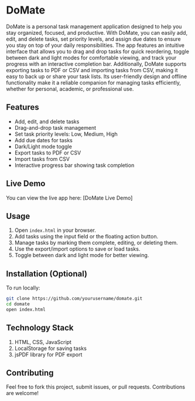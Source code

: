 # DoMate

DoMate is a personal task management application designed to help you stay organized, focused, and productive. With DoMate, you can easily add, edit, and delete tasks, set priority levels, and assign due dates to ensure you stay on top of your daily responsibilities. The app features an intuitive interface that allows you to drag and drop tasks for quick reordering, toggle between dark and light modes for comfortable viewing, and track your progress with an interactive completion bar. Additionally, DoMate supports exporting tasks to PDF or CSV and importing tasks from CSV, making it easy to back up or share your task lists. Its user-friendly design and offline functionality make it a reliable companion for managing tasks efficiently, whether for personal, academic, or professional use.
## Features

- Add, edit, and delete tasks  
- Drag-and-drop task management  
- Set task priority levels: Low, Medium, High  
- Add due dates for tasks  
- Dark/Light mode toggle  
- Export tasks to PDF or CSV  
- Import tasks from CSV  
- Interactive progress bar showing task completion  

## Live Demo

You can view the live app here: [DoMate Live Demo]  

## Usage

1. Open `index.html` in your browser.  
2. Add tasks using the input field or the floating action button.  
3. Manage tasks by marking them complete, editing, or deleting them.  
4. Use the export/import options to save or load tasks.  
5. Toggle between dark and light mode for better viewing.

## Installation (Optional)

To run locally:  

```bash
git clone https://github.com/yourusername/domate.git
cd domate
open index.html
```
## Technology Stack

1. HTML, CSS, JavaScript
2. LocalStorage for saving tasks
3. jsPDF library for PDF export

## Contributing
Feel free to fork this project, submit issues, or pull requests. Contributions are welcome!


